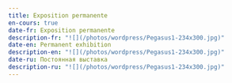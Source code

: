 ```yaml
---
title: Exposition permanente
en-cours: true
date-fr: Exposition permanente
description-fr: "![](/photos/wordpress/Pegasus1-234x300.jpg)"
date-en: Permanent exhibition
description-en: "![](/photos/wordpress/Pegasus1-234x300.jpg)"
date-ru: Постоянная выставка
description-ru: "![](/photos/wordpress/Pegasus1-234x300.jpg)"
---
```

